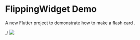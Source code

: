 # FlippingWidget Demo

A new Flutter project to demonstrate how to make a flash card .

./
![](https://github.com/thinkstore/flipping_widget_demo/FlippingWidget.gif)

